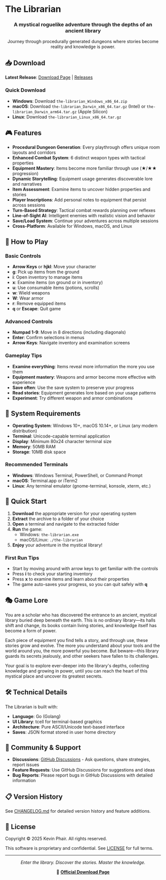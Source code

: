 # The Librarian

<div align="center">
  <h3>A mystical roguelike adventure through the depths of an ancient library</h3>
  <p>Journey through procedurally generated dungeons where stories become reality and knowledge is power.</p>
</div>

## 📥 Download

**Latest Release**: [Download Page](https://klp2.github.io/the-librarian-game/) | [Releases](https://github.com/klp2/the-librarian-game/releases)

### Quick Download
- **Windows**: Download `the-librarian_Windows_x86_64.zip`
- **macOS**: Download `the-librarian_Darwin_x86_64.tar.gz` (Intel) or `the-librarian_Darwin_arm64.tar.gz` (Apple Silicon)
- **Linux**: Download `the-librarian_Linux_x86_64.tar.gz`

## 🎮 Features

- **Procedural Dungeon Generation**: Every playthrough offers unique room layouts and corridors
- **Enhanced Combat System**: 6 distinct weapon types with tactical properties
- **Equipment Mastery**: Items become more familiar through use (★/★★ progression)
- **Dynamic Storytelling**: Equipment usage generates discoverable lore and narratives
- **Item Assessment**: Examine items to uncover hidden properties and stories
- **Player Inscriptions**: Add personal notes to equipment that persist across sessions
- **Turn-Based Strategy**: Tactical combat rewards planning over reflexes
- **Line-of-Sight AI**: Intelligent enemies with realistic vision and behavior
- **Save/Load System**: Continue your adventures across multiple sessions
- **Cross-Platform**: Available for Windows, macOS, and Linux

## 🎯 How to Play

### Basic Controls
- **Arrow Keys** or **hjkl**: Move your character
- **g**: Pick up items from the ground
- **i**: Open inventory to manage items
- **x**: Examine items (on ground or in inventory)
- **u**: Use consumable items (potions, scrolls)
- **w**: Wield weapons
- **W**: Wear armor
- **r**: Remove equipped items
- **q** or **Escape**: Quit game

### Advanced Controls
- **Numpad 1-9**: Move in 8 directions (including diagonals)
- **Enter**: Confirm selections in menus
- **Arrow Keys**: Navigate inventory and examination screens

### Gameplay Tips
- **Examine everything**: Items reveal more information the more you use them
- **Equipment mastery**: Weapons and armor become more effective with experience
- **Save often**: Use the save system to preserve your progress
- **Read stories**: Equipment generates lore based on your usage patterns
- **Experiment**: Try different weapon and armor combinations

## 💾 System Requirements

- **Operating System**: Windows 10+, macOS 10.14+, or Linux (any modern distribution)
- **Terminal**: Unicode-capable terminal application
- **Display**: Minimum 80x24 character terminal size
- **Memory**: 50MB RAM
- **Storage**: 10MB disk space

### Recommended Terminals
- **Windows**: Windows Terminal, PowerShell, or Command Prompt
- **macOS**: Terminal.app or iTerm2
- **Linux**: Any terminal emulator (gnome-terminal, konsole, xterm, etc.)

## 🚀 Quick Start

1. **Download** the appropriate version for your operating system
2. **Extract** the archive to a folder of your choice
3. **Open** a terminal and navigate to the extracted folder
4. **Run** the game:
   - Windows: `the-librarian.exe`
   - macOS/Linux: `./the-librarian`
5. **Enjoy** your adventure in the mystical library!

### First Run Tips
- Start by moving around with arrow keys to get familiar with the controls
- Press **i** to check your starting inventory
- Press **x** to examine items and learn about their properties
- The game auto-saves your progress, so you can quit safely with **q**

## 🎭 Game Lore

You are a scholar who has discovered the entrance to an ancient, mystical library buried deep beneath the earth. This is no ordinary library—its halls shift and change, its books contain living stories, and knowledge itself has become a form of power.

Each piece of equipment you find tells a story, and through use, these stories grow and evolve. The more you understand about your tools and the world around you, the more powerful you become. But beware—this library guards its secrets jealously, and other seekers have fallen to its challenges.

Your goal is to explore ever-deeper into the library's depths, collecting knowledge and growing in power, until you can reach the heart of this mystical place and uncover its greatest secrets.

## 🛠️ Technical Details

The Librarian is built with:
- **Language**: Go (Golang)
- **UI Library**: tcell for terminal-based graphics
- **Architecture**: Pure ASCII/Unicode text-based interface
- **Saves**: JSON format stored in user home directory

## 💬 Community & Support

- **Discussions**: [GitHub Discussions](https://github.com/klp2/the-librarian-game/discussions) - Ask questions, share strategies, report issues
- **Feature Requests**: Use GitHub Discussions for suggestions and ideas
- **Bug Reports**: Please report bugs in GitHub Discussions with detailed information

## 📋 Version History

See [CHANGELOG.md](CHANGELOG.md) for detailed version history and feature additions.

## 📜 License

Copyright © 2025 Kevin Phair. All rights reserved.

This software is proprietary and confidential. See [LICENSE](LICENSE) for full terms.

---

<div align="center">
  <p><em>Enter the library. Discover the stories. Master the knowledge.</em></p>
  <p>🔗 <strong><a href="https://klp2.github.io/the-librarian-game/">Official Download Page</a></strong></p>
</div>